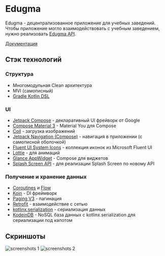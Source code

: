 # Edugma
Edugma - децентрализованное приложение для учебных заведений. Чтобы приложение могло взаимодействовать с учебным заведением, нужно реализовать [Edugma API](https://edugma.github.io/docs/).

[Документация](https://edugma.github.io/docs/)


## Стэк технологий

### Структура
- Многомодульная Clean архитектура
- MVI (самописный)
- [Gradle Kotlin DSL](https://docs.gradle.org/current/userguide/kotlin_dsl.html)

### UI
- [Jetpack Compose](https://developer.android.com/jetpack/compose) - декларативный UI фрейворк от Google
- [Compose Material 3](https://developer.android.com/reference/kotlin/androidx/compose/material3/package-summary) - Material You для Compose
- [Coil](https://coil-kt.github.io/coil/) - загрузка изображений
- [Jetpack Navigation (Compose)](https://developer.android.com/jetpack/compose/navigation) - навигация в приложении (с самописной оболочкой)
- [Fluent UI System Icons](https://github.com/microsoft/fluentui-system-icons) - коллекция иконок из Microsoft Fluent UI
- [Lottie](https://lottiefiles.com/) - для анимаций
- [Glance AppWidget](https://developer.android.com/jetpack/androidx/releases/glance) - Compose для виджетов
- [Splash Screen API](https://developer.android.com/guide/topics/ui/splash-screen) - для реализации Splash Screen по новому API

### Получение и хранение данных
- [Coroutines](https://developer.android.com/kotlin/coroutines) и [Flow](https://developer.android.com/kotlin/flow)
- [Koin](https://insert-koin.io/) - DI фреймворк
- [Paging V3](https://developer.android.com/topic/libraries/architecture/paging/v3-overview) - пагинация
- [Retrofit](https://square.github.io/retrofit/) - взаимодействие с сетью
- [kotlinx.serialization](https://github.com/Kotlin/kotlinx.serialization) - сериализация данных
- [KodeinDB](https://docs.kodein.org/kodein-db/) - NoSQL база данных с kotlinx.serialization для сериализации под капотом

## Скриншоты

![screenshots 1](https://github.com/mospolyhelper/mospolyhelper-android/raw/master/screenshots/screenshots_1.png)
![screenshots 2](https://github.com/mospolyhelper/mospolyhelper-android/raw/master/screenshots/screenshots_2.png)